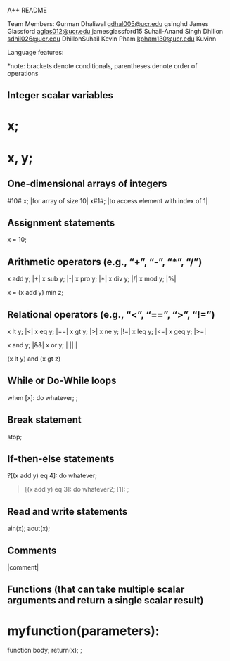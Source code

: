 A++ README

Team Members:
Gurman Dhaliwal gdhal005@ucr.edu gsinghd
James Glassford aglas012@ucr.edu jamesglassford15
Suhail-Anand Singh Dhillon sdhil026@ucr.edu DhillonSuhail
Kevin Pham kpham130@ucr.edu Kuvinn

Language features:

*note: brackets denote conditionals, parentheses denote order of operations

Integer scalar variables
------------------------
# x;
# x, y;

One-dimensional arrays of integers
-----------------------------------
#10# x; |for array of size 10|
x#1#; |to access element with index of 1|


Assignment statements
---------------------
x = 10;

Arithmetic operators (e.g., “+”, “-”, “*”, “/”)
-----------------------------------------------
x add y; |+|
x sub y;  |-|
x pro y; |*|
x div y; |/|
x mod y; |%|

x = (x add y) min z;

Relational operators (e.g., “<”, “==”, “>”, “!=”)
-------------------------------------------------
x lt y; |<|
x eq y; |==|
x gt y; |>|
x ne y; |!=|
x leq y; |<=|
x geq y; |>=|

x and y; |&&|
x or y; | || |

(x lt y) and (x gt z)


While or Do-While loops
-----------------------
when [x]:
do whatever;
;

Break statement
---------------
stop;

If-then-else statements
-----------------------
?[(x add y) eq 4]:
do whatever;
>[(x add y) eq 3]:
do whatever2;
>[1]:
;

Read and write statements
-------------------------
ain(x);
aout(x);

Comments
---------
|comment|

Functions (that can take multiple scalar arguments and return a single scalar result)
-------------------------------------------------------------------------------------
# myfunction(parameters):
function body;
return(x);
;


